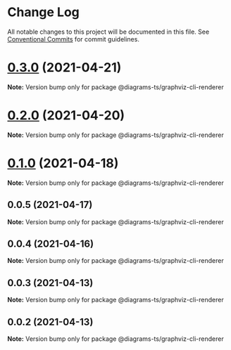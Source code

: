 # Change Log

All notable changes to this project will be documented in this file.
See [Conventional Commits](https://conventionalcommits.org) for commit guidelines.

# [0.3.0](https://github.com/balles/diagrams-ts/compare/v0.2.1...v0.3.0) (2021-04-21)

**Note:** Version bump only for package @diagrams-ts/graphviz-cli-renderer





# [0.2.0](https://github.com/balles/diagrams-ts/compare/v0.1.0...v0.2.0) (2021-04-20)

**Note:** Version bump only for package @diagrams-ts/graphviz-cli-renderer





# [0.1.0](https://github.com/balles/diagrams-ts/compare/v0.0.5...v0.1.0) (2021-04-18)

**Note:** Version bump only for package @diagrams-ts/graphviz-cli-renderer





## 0.0.5 (2021-04-17)

**Note:** Version bump only for package @diagrams-ts/graphviz-cli-renderer





## 0.0.4 (2021-04-16)

**Note:** Version bump only for package @diagrams-ts/graphviz-cli-renderer





## 0.0.3 (2021-04-13)

**Note:** Version bump only for package @diagrams-ts/graphviz-cli-renderer





## 0.0.2 (2021-04-13)

**Note:** Version bump only for package @diagrams-ts/graphviz-cli-renderer
